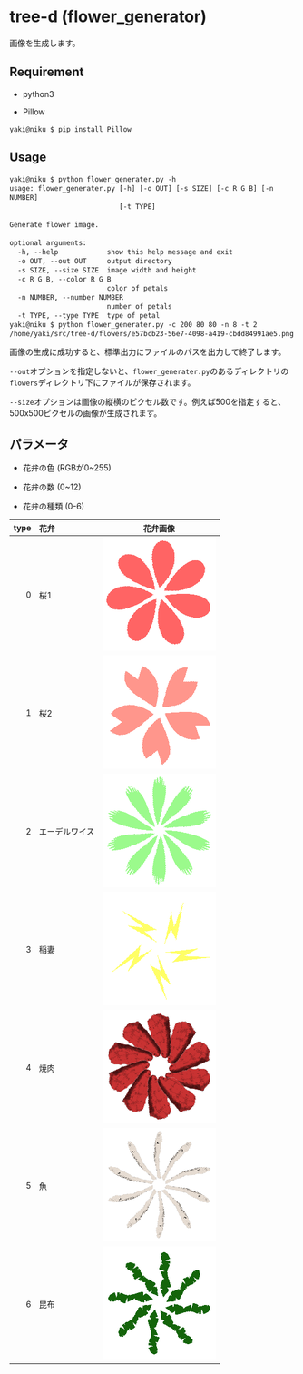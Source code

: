 # tree-d (flower_generator)

画像を生成します。

## Requirement
* python3

* Pillow
```console
yaki@niku $ pip install Pillow
```

## Usage
```console
yaki@niku $ python flower_generater.py -h
usage: flower_generater.py [-h] [-o OUT] [-s SIZE] [-c R G B] [-n NUMBER]
                           [-t TYPE]

Generate flower image.

optional arguments:
  -h, --help            show this help message and exit
  -o OUT, --out OUT     output directory
  -s SIZE, --size SIZE  image width and height
  -c R G B, --color R G B
                        color of petals
  -n NUMBER, --number NUMBER
                        number of petals
  -t TYPE, --type TYPE  type of petal
yaki@niku $ python flower_generater.py -c 200 80 80 -n 8 -t 2
/home/yaki/src/tree-d/flowers/e57bcb23-56e7-4098-a419-cbdd84991ae5.png
```

画像の生成に成功すると、標準出力にファイルのパスを出力して終了します。

`--out`オプションを指定しないと、`flower_generater.py`のあるディレクトリの`flowers`ディレクトリ下にファイルが保存されます。

`--size`オプションは画像の縦横のピクセル数です。例えば500を指定すると、500x500ピクセルの画像が生成されます。

## パラメータ
* 花弁の色 (RGBが0~255)

* 花弁の数 (0~12)

* 花弁の種類 (0-6)

|   type | 花弁              | 花弁画像                                   |
| -----: | :---------------- | ---------------------------------          |
|      0 | 桜1               | ![sakura1](flower_samples/sakura1.png)     |
|      1 | 桜2               | ![sakura2](flower_samples/sakura2.png)     |
|      2 | エーデルワイス    | ![edelwaiss](flower_samples/edelwaiss.png) |
|      3 | 稲妻              | ![inazuma](flower_samples/inazuma.png)     |
|      4 | 焼肉              | ![yakiniku](flower_samples/niku.png)       |
|      5 | 魚                | ![sakana](flower_samples/sakana.png)       |
|      6 | 昆布              | ![combu](flower_samples/combu.png)         |
